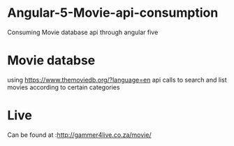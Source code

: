 # Angular-5-Movie-api-consumption
Consuming Movie database api through angular five

# Movie databse 
using https://www.themoviedb.org/?language=en api calls to search and list movies according to certain categories

# Live 
Can be found at :http://gammer4live.co.za/movie/


